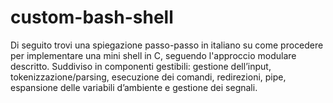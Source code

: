 # custom-bash-shell
Di seguito trovi una spiegazione passo-passo in italiano su come procedere per implementare una mini shell in C, seguendo l'approccio modulare descritto. Suddiviso in componenti gestibili: gestione dell’input, tokenizzazione/parsing, esecuzione dei comandi, redirezioni, pipe, espansione delle variabili d’ambiente e gestione dei segnali.
